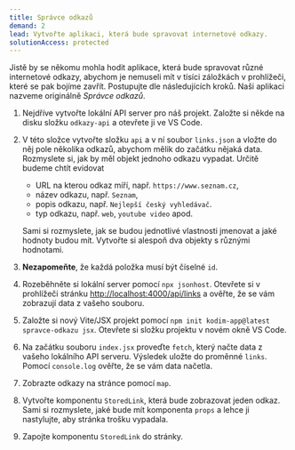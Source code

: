 ```yaml
---
title: Správce odkazů
demand: 2
lead: Vytvořte aplikaci, která bude spravovat internetové odkazy.
solutionAccess: protected
---
```


Jistě by se někomu mohla hodit aplikace, která bude spravovat různé internetové odkazy, abychom je nemuseli mít v tísíci záložkách v prohlížeči, které se pak bojíme zavřít. Postupujte dle následujících kroků. Naši aplikaci nazveme originálně _Správce odkazů_.

1. Nejdříve vytvořte lokální API server pro náš projekt. Založte si někde na disku složku `odkazy-api` a otevřete ji ve VS Code.
1. V této složce vytvořte složku `api` a v ní soubor `links.json` a vložte do něj pole několika odkazů, abychom mělik do začátku nějaká data. Rozmyslete si, jak by měl objekt jednoho odkazu vypadat. Určitě budeme chtít evidovat

   - URL na kterou odkaz míří, např. `https://www.seznam.cz`,
   - název odkazu, např. `Seznam`,
   - popis odkazu, např. `Nejlepší český vyhledávač`.
   - typ odkazu, např. `web`, `youtube video` apod.

   Sami si rozmyslete, jak se budou jednotlivé vlastnosti jmenovat a jaké hodnoty budou mít. Vytvořte si alespoň dva objekty s různými hodnotami.

1. **Nezapomeňte**, že každá položka musí být číselné `id`.
1. Rozeběhněte si lokální server pomocí `npx jsonhost`. Otevřete si v prohlížeči stránku [http://localhost:4000/api/links](http://localhost:4000/api/links) a ověřte, že se vám zobrazují data z vašeho souboru.
1. Založte si nový Vite/JSX projekt pomocí `npm init kodim-app@latest spravce-odkazu jsx`. Otevřete si složku projektu v novém okně VS Code.
1. Na začátku souboru `index.jsx` proveďte `fetch`, který načte data z vašeho lokálního API serveru. Výsledek uložte do proměnné `links`. Pomocí `console.log` ověřte, že se vám data načetla.
1. Zobrazte odkazy na stránce pomocí `map`.
1. Vytvořte komponentu `StoredLink`, která bude zobrazovat jeden odkaz. Sami si rozmyslete, jaké bude mít komponenta `props` a lehce ji nastylujte, aby stránka trošku vypadala.
1. Zapojte komponentu `StoredLink` do stránky.

<!-- :::solution

Řešení naleznete v samostatném [Codesanboxu zde](https://codesandbox.io/s/da-web-hlasovani-jmeno-olxgk5?file=/index.js).

::: -->
